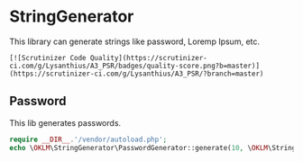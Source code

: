 # StringGenerator

This library can generate strings like password, Loremp Ipsum, etc.
    
    [![Scrutinizer Code Quality](https://scrutinizer-ci.com/g/Lysanthius/A3_PSR/badges/quality-score.png?b=master)](https://scrutinizer-ci.com/g/Lysanthius/A3_PSR/?branch=master)

## Password

This lib generates passwords.

```php
require __DIR__.'/vendor/autoload.php';
echo \OKLM\StringGenerator\PasswordGenerator::generate(10, \OKLM\StringGenerator\PasswordGenerator::PASSWORD_EASY).'<br>';
```